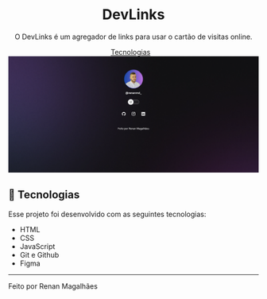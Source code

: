 <h1 align="center"> DevLinks </h1>

<p align="center">
O DevLinks é um agregador de links para usar o cartão de visitas online.
</p>

<p align="center">
  <a href="#-tecnologias">Tecnologias</a>&nbsp;&nbsp;&nbsp;

<br>

<img src=".github/reaview.png" alt="print do devlinks">

## 🚀 Tecnologias

Esse projeto foi desenvolvido com as seguintes tecnologias:

- HTML
- CSS
- JavaScript
- Git e Github
- Figma

---

Feito por Renan Magalhães
